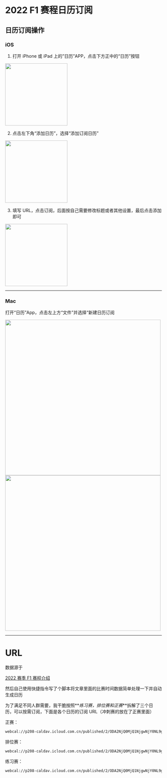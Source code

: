 # 2022 F1 赛程日历订阅

## 日历订阅操作

### iOS

1. 打开 iPhone 或 iPad 上的”日历”APP，点击下方正中的“日历”按钮

 <img src="http://img.hericyoung.tech/uPic/IMG_814720220527130056.jpg" width="200"/>

2. 点击左下角“添加日历”，选择“添加订阅日历”

 <img src="http://img.hericyoung.tech/uPic/20220527130521IMG_8148.jpg" width="200"/>

3. 填写 URL，点击订阅，后面按自己需要修改标题或者其他设置，最后点击添加即可

 <img src="http://img.hericyoung.tech/uPic/20220527131118ios-cal-sub.png" width="200"/>

---

### Mac

打开“日历”App，点击左上方“文件”并选择“新建日历订阅

 <img src="http://img.hericyoung.tech/uPic/20220527130933mac-cal.png" width="500"/>

 <img src="http://img.hericyoung.tech/uPic/20220527130959mac-cal-sub.png" width="500"/>


---

# URL

数据源于

[2022 赛季 F1 赛程介绍](https://zhuanlan.zhihu.com/p/422207010?ivk_sa=1024320u)

然后自己使用快捷指令写了个脚本将文章里面的比赛时间数据简单处理一下并自动生成日历

为了满足不同人群需要，我干脆按照**_练习赛，排位赛和正赛_**拆解了三个日历，可以按需订阅，下面是各个日历的订阅 URL（冲刺赛的放在了正赛里面）

正赛：

```bash
webcal://p208-caldav.icloud.com.cn/published/2/ODA2NjQ0MjQ1NjgwNjY0NL9g_CCGch419HGfmNCDauG_HvsJctdh_yseBE333hDgb2zIakgAsOJkUoSmaUstcucqyZa8ofFZs9_GbJe-1aE
```

排位赛：

```bash
webcal://p208-caldav.icloud.com.cn/published/2/ODA2NjQ0MjQ1NjgwNjY0NL9g_CCGch419HGfmNCDauE7SItiC341Q2k_3fEgXqUh9iFo59CwmxgywPWDfNZR6x_O_DXAR7TGW9upG9m3jMs
```

练习赛：

```bash
webcal://p208-caldav.icloud.com.cn/published/2/ODA2NjQ0MjQ1NjgwNjY0NL9g_CCGch419HGfmNCDauH6iZtSQimgYO540K5N_PWZpJgrBJSrgwkvNR2Px6HZduBqaxDiaK0o0MkQeDLANLM
```
